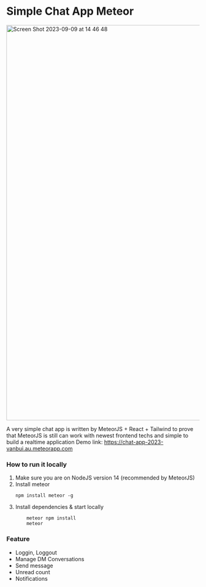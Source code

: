 # Simple Chat App Meteor
<img width="1030" alt="Screen Shot 2023-09-09 at 14 46 48" src="https://github.com/vanbui1995/chat-app-meteor/assets/47735787/aca36489-8e6d-4cf3-a498-3d7112598cec">

A very simple chat app is written by MeteorJS + React + Tailwind to prove that MeteorJS is still can work with newest frontend techs and simple to build a realtime application
Demo link: https://chat-app-2023-vanbui.au.meteorapp.com


### How to run it locally

1. Make sure you are on NodeJS version 14 (recommended by MeteorJS)
2. Install meteor
    ```
    npm install meteor -g
    ```
3. Install dependencies & start locally
    ```
        meteor npm install
        meteor
    ```
### Feature
- Loggin, Loggout
- Manage DM Conversations
- Send message
- Unread count
- Notifications

